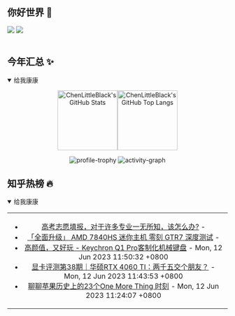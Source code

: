 ## 你好世界 👋

[![](https://img.shields.io/badge/@ChenLittleBlack-1a6c81?style=flat&logo=java&logoColor=1a6c81&label=Java&colorA=ffffff)](https://www.java.com/)
[![](https://img.shields.io/badge/@ChenLittleBlack-41b883?style=flat&logo=vuedotjs&logoColor=41b883&label=Vue&colorA=ffffff)](https://cn.vuejs.org/)

<div align="center">

<img alt="" src="https://readme-typing-svg.herokuapp.com?font=Consolas&center=true&vCenter=true&width=800&height=60&lines=The+traveler+often+arrives%2C+and+the+doer+often+succeeds.">
<img width="800"  height="3" alt="" src="https://camo.githubusercontent.com/82291b0fe831bfc6781e07fc5090cbd0a8b912bb8b8d4fec0696c881834f81ac/68747470733a2f2f70726f626f742e6d656469612f394575424971676170492e676966">

</div>


## 今年汇总 ✨

<details open>

<summary>给我康康</summary>

<div align="center">

<img height="137px" alt="ChenLittleBlack's GitHub Stats" src="https://github-readme-stats-roan-delta.vercel.app/api?username=ChenLittleBlack&hide_title=false&hide_border=true&show_icons=true&include_all_commits=true&line_height=21&bg_color=0,EC6C6C,FFD479,FFFC79,73FA79&theme=graywhite&locale=cn" /><img align="" height="137px" alt="ChenLittleBlack's GitHub Top Langs" src="https://github-readme-stats-roan-delta.vercel.app/api/top-langs/?username=ChenLittleBlack&hide_title=false&hide_border=true&layout=compact&bg_color=0,73FA79,73FDFF,D783FF&theme=graywhite&locale=cn" />

<img alt="profile-trophy" src="https://github-profile-trophy.vercel.app/?username=ChenLittleBlack&theme=algolia&column=-1" />

<img alt="activity-graph" src="https://activity-graph.herokuapp.com/graph?username=ChenLittleBlack&theme=github" />

</div>

</details>


## 知乎热榜 🔥

<details open>

<summary>给我康康</summary>

<div align="center">

<table style="height: 300px;">
<tr>
<td align="center" valign="middle">

<!-- START_SECTION:blog -->
* <a href='http://www.zhihu.com/question/323060216/answer/3066812400?utm_campaign=rss&utm_medium=rss&utm_source=rss&utm_content=title' target='_blank'>高考志愿填报，对于许多专业一无所知，该怎么办?</a> - 
* <a href='http://zhuanlan.zhihu.com/p/636603672?utm_campaign=rss&utm_medium=rss&utm_source=rss&utm_content=title' target='_blank'>「全面升级」 AMD 7840HS 迷你主机 零刻 GTR7 深度测试</a> - 
* <a href='http://zhuanlan.zhihu.com/p/636061020?utm_campaign=rss&utm_medium=rss&utm_source=rss&utm_content=title' target='_blank'>高颜值，又好玩 - Keychron Q1 Pro客制化机械键盘</a> - Mon, 12 Jun 2023 11:50:32 +0800
* <a href='http://zhuanlan.zhihu.com/p/635870824?utm_campaign=rss&utm_medium=rss&utm_source=rss&utm_content=title' target='_blank'>显卡评测第38期｜华硕RTX 4060 TI：两千五交个朋友？</a> - Mon, 12 Jun 2023 11:43:53 +0800
* <a href='http://zhuanlan.zhihu.com/p/635186906?utm_campaign=rss&utm_medium=rss&utm_source=rss&utm_content=title' target='_blank'>聊聊苹果历史上的23个One More Thing 时刻</a> - Mon, 12 Jun 2023 11:24:07 +0800
<!-- END_SECTION:blog -->

</td>
</tr>
</table>

</div>
</details>
